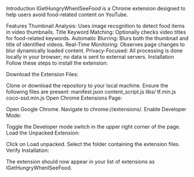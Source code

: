 Introduction
IGetHungryWhenISeeFood is a Chrome extension designed to help users avoid food-related content on YouTube.

Features
Thumbnail Analysis: Uses image recognition to detect food items in video thumbnails.
Title Keyword Matching: Optionally checks video titles for food-related keywords.
Automatic Blurring: Blurs both the thumbnail and title of identified videos.
Real-Time Monitoring: Observes page changes to blur dynamically loaded content.
Privacy-Focused: All processing is done locally in your browser; no data is sent to external servers.
Installation
Follow these steps to install the extension:

Download the Extension Files:

Clone or download the repository to your local machine.
Ensure the following files are present:
manifest.json
content_script.js
libs/
tf.min.js
coco-ssd.min.js
Open Chrome Extensions Page:

Open Google Chrome.
Navigate to chrome://extensions/.
Enable Developer Mode:

Toggle the Developer mode switch in the upper right corner of the page.
Load the Unpacked Extension:

Click on Load unpacked.
Select the folder containing the extension files.
Verify Installation:

The extension should now appear in your list of extensions as IGetHungryWhenISeeFood.

